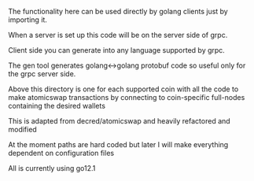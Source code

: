 The functionality here can be used directly by golang clients just by
importing it.

When a server is set up this code will be on the server side of grpc.

Client side you can generate into any language supported by grpc.

The gen tool generates golang<->golang protobuf code so useful only for
the grpc server side.

Above this directory is one for each supported coin with all the code to
make atomicswap transactions by connecting to coin-specific full-nodes
containing the desired wallets

This is adapted from decred/atomicswap and heavily refactored and modified 

At the moment paths are hard coded but later I will make everything dependent
on configuration files

All is currently using go12.1
